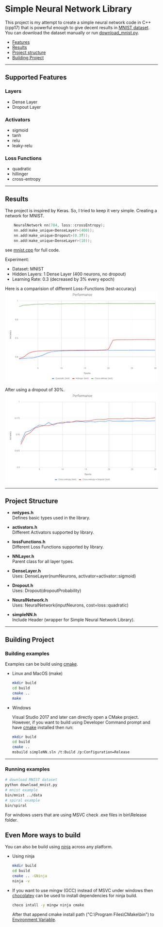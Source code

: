 Simple Neural Network Library
=============================

This project is my attempt to create a simple neural network
code in C++ (cpp17) that is powerful enough to give decent
results in [MNIST dataset](http://yann.lecun.com/exdb/mnist/).
You can download the dataset manually or run [download_mnist.py](download_mnist.py).

*	[Features](#features)
*	[Results](#results)
*	[Project structure](#project-structure)
*   [Building Project](#build-project)

---

[](#features)
## Supported Features

### Layers
*	Dense Layer
*	Dropout Layer

### Activators
*	sigmoid
*	tanh
*	relu
*	leaky-relu

### Loss Functions
*	quadratic
*	hillinger
*	cross-entropy

---

[](#results)
## Results

The project is inspired by Keras. So, I tried to keep it very simple. Creating a network for MNIST.
```cpp
    NeuralNetwork nn(784, loss::crossEntropy);
    nn.add(make_unique<DenseLayer>(400));
    nn.add(make_unique<Dropout>(0.3f));
    nn.add(make_unique<DenseLayer>(10));
```
see [mnist.cpp](examples/mnist.cpp) for full code.

Experiment:
* Dataset: MNIST
* Hidden Layers: 1 Dense Layer (400 neurons, no dropout)
* Learning Rate: 0.3 (decreased by 3% every epoch)

Here is a comparision of different Loss-Functions (test-accuracy)
![alt text](docs/plots/accuracy_plot_1b.png)

After using a dropout of 30%.
![alt text](docs/plots/accuracy_plot_2b.png)

---

[](#project-structure)
## Project Structure
*	__nntypes.h__  
	Defines basic types used in the library.

*	__activators.h__  
    Different Activators supported by library.

*	__lossFunctions.h__  
    Different Loss Functions supported by library.

*	__NNLayer.h__  
    Parent class for all layer types.

*	__DenseLayer.h__  
    Uses: DenseLayer(numNeurons, activator=activator::sigmoid)

*	__Dropout.h__  
    Uses: Dropout(dropoutProbability)

*	__NeuralNetwork.h__  
    Uses: NeuralNetwork(inputNeurons, cost=loss::quadratic)

*	__simpleNN.h__  
    Include Header (wrapper for Simple Neural Network Library).

---

[](#project-structure)
## Building Project

### Building examples

Examples can be build using [cmake](https://cmake.org/).

* Linux and MacOS (make)
    ```sh
    mkdir build
    cd build
    cmake ..
    make
    ```

* Windows

    Visual Studio 2017 and later can directly open a CMake project. However, if you want to build using Developer Command prompt and have [cmake](https://cmake.org/) installed then run:
    ```sh
    mkdir build
    cd build
    cmake ..
    msbuild simpleNN.sln /t:Build /p:Configuration=Release
    ```
---

### Running examples

```sh
# download MNIST dataset
python download_mnist.py
# mnist example
bin/mnist ../data
# spiral example
bin/spiral
```
For windows users that are using MSVC check .exe files in bin\Release folder.

## Even More ways to build

You can also be build using [ninja](https://ninja-build.org/) across any platform.

* Using ninja
    ```sh
    mkdir build
    cd build
    cmake .. -GNinja
    ninja -v
    ```

* If you want to use mingw (GCC) instead of MSVC under windows then [chocolatey](https://chocolatey.org/) can be used to install dependencies for ninja build.

    ```sh
    choco intall -y mingw ninja cmake
    ```
    After that append cmake install path ("C:\Program Files\CMake\bin") to [Environment Variable](https://helpdeskgeek.com/windows-10/add-windows-path-environment-variable/).

